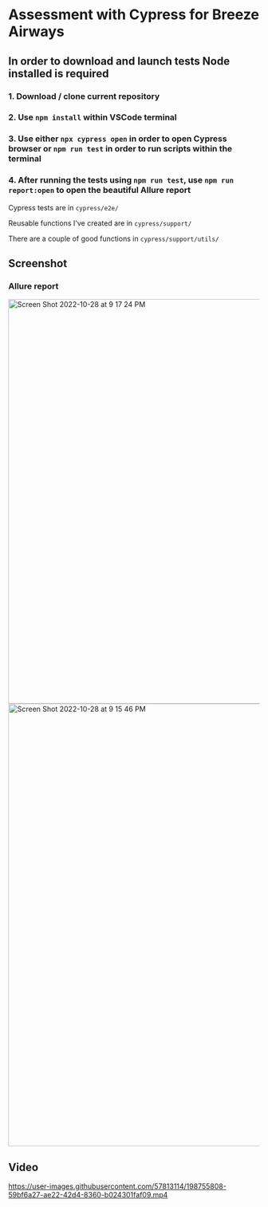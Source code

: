 # Assessment with Cypress for Breeze Airways
## In order to download and launch tests Node installed is required 
### 1. Download / clone current repository
### 2. Use `npm install` within VSCode terminal
### 3. Use either `npx cypress open` in order to open Cypress browser or `npm run test` in order to run scripts within the terminal
### 4. After running the tests using `npm run test`, use `npm run report:open` to open the beautiful Allure report

Cypress tests are in `cypress/e2e/`

Reusable functions I've created are in `cypress/support/`


There are a couple of good functions in `cypress/support/utils/` 

## Screenshot 
### Allure report 
<img width="812" alt="Screen Shot 2022-10-28 at 9 17 24 PM" src="https://user-images.githubusercontent.com/57813114/198755743-56bde2be-f9ee-4a17-8512-0342c183e9c2.png">


<img width="888" alt="Screen Shot 2022-10-28 at 9 15 46 PM" src="https://user-images.githubusercontent.com/57813114/198755757-fe343aaf-8d00-413e-958d-ea8ede45de1b.png">


## Video


https://user-images.githubusercontent.com/57813114/198755808-59bf6a27-ae22-42d4-8360-b024301faf09.mp4

